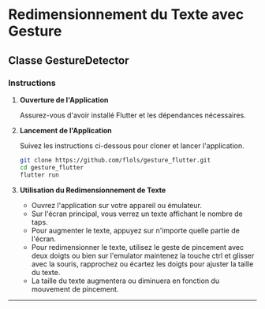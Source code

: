 # Redimensionnement du Texte avec Gesture

## Classe GestureDetector

### Instructions

1. **Ouverture de l'Application**

   Assurez-vous d'avoir installé Flutter et les dépendances nécessaires.

2. **Lancement de l'Application**

   Suivez les instructions ci-dessous pour cloner et lancer l'application.

   ```bash
   git clone https://github.com/flols/gesture_flutter.git
   cd gesture_flutter
   flutter run

3. **Utilisation du Redimensionnement de Texte**

   - Ouvrez l'application sur votre appareil ou émulateur.
   - Sur l'écran principal, vous verrez un texte affichant le nombre de taps.
   - Pour augmenter le texte, appuyez sur n'importe quelle partie de l'écran.
   - Pour redimensionner le texte, utilisez le geste de pincement avec deux doigts ou bien sur l'emulator maintenez la touche ctrl et glisser avec la souris, rapprochez ou écartez les doigts pour ajuster la taille du texte.
   - La taille du texte augmentera ou diminuera en fonction du mouvement de pincement.

---
